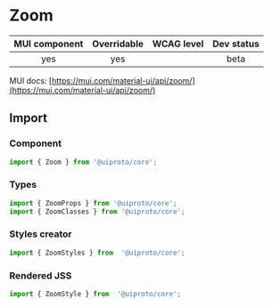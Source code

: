 # Zoom

MUI component | Overridable | WCAG level | Dev status
:-----------: | :---------: | :--------: | :------------:
yes | yes | | beta

MUI docs: [https://mui.com/material-ui/api/zoom/](https://mui.com/material-ui/api/zoom/)

## Import

### Component
```javascript
import { Zoom } from '@uiproto/core';
```
### Types
```javascript
import { ZoomProps } from '@uiproto/core';
import { ZoomClasses } from '@uiproto/core';
```

### Styles creator
```javascript
import { ZoomStyles } from  '@uiproto/core';
```

### Rendered JSS
```javascript
import { ZoomStyle } from  '@uiproto/core';
```
